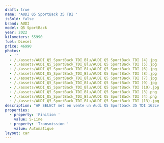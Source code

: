 ```yaml
---
draft: true
name: 'AUDI Q5 SportBack 35 TDI '
isSold: false
brand: AUDI
model: Q5 SportBack
year: 2022
kilometers: 55990
fuel: Diesel
price: 46990
photos:
  - ''
  - /./assets/AUDI_Q5_SportBack_TDI_Blu/AUDI Q5 SportBack TDI (4).jpg
  - /./assets/AUDI_Q5_SportBack_TDI_Blu/AUDI Q5 SportBack TDI (5).jpg
  - /./assets/AUDI_Q5_SportBack_TDI_Blu/AUDI Q5 SportBack TDI (6).jpg
  - /./assets/AUDI_Q5_SportBack_TDI_Blu/AUDI Q5 SportBack TDI (8).jpg
  - /./assets/AUDI_Q5_SportBack_TDI_Blu/AUDI Q5 SportBack TDI (7).jpg
  - /./assets/AUDI_Q5_SportBack_TDI_Blu/AUDI Q5 SportBack TDI (9).jpg
  - /./assets/AUDI_Q5_SportBack_TDI_Blu/AUDI Q5 SportBack TDI (10).jpg
  - /./assets/AUDI_Q5_SportBack_TDI_Blu/AUDI Q5 SportBack TDI (3).png
  - /./assets/AUDI_Q5_SportBack_TDI_Blu/AUDI Q5 SportBack TDI (4).png
  - /./assets/AUDI_Q5_SportBack_TDI_Blu/AUDI Q5 SportBack TDI (13).jpg
description: "AP SELECT met en vente un Audi Q5 Sportback 35 TDI 163cv S-Tronic 7 finition S-LINE hybride non rechargeable.\n\nModèle du 08/2022 avec 55800km.\n\nVéhicule origine France \U0001F1EB\U0001F1F7 avec extension de garantie constructeur jusqu’au 08/2025.\n\nCouleur Navarre Blue metallic, intérieur Cuir S-Line noir surpiqûres grises.\n\nÉquipements et options :\n- Finition S-Line extérieur\n- Finition S-Line intérieur\n- Boîte S-Tronic 7\n- Châssis sport\n- Jantes 19 pouces\n- Pack esthétique noir\n- Virtual cockpit\n- HD Matrix Led\n- Intérieur cuir noir / surpiques noire\n- Audi Drive Select\n- Démarrage sans Clés Keyless\n- Son Bang & Olufsen\n- Sièges Sport S électriques et chauffants\n- Audi MMI navigation +\n- Pack business\n- Feux de jour à LED\n- Feux arrière LED Dynamique\n- Controle automatique des feux de route ALS\n- Caméra de recul\n- Parc distance contrôle PDC avant / arrière\n- Vitrage arrière surteinté\n- Connexion Ipod et USB\n- Affichage multifonctions plus\n- Climatisation auto\n- Éclairage et essuie-glaces automatique\n- Rétroviseurs rabattable électriquement et chauffants\n- Rétroviseurs int / ext Electrochrome\n- Bluetooth\n- Éclairage d ambiance\n\nDisponible et visible sur RDV pour acheteur sérieux.\n\nRéalisation des démarches d'immatriculation.\n\nAP SELECT c'est des solutions de courtage et conciergerie sur mesure pour profiter librement de sa passion et de son patrimoine.\n\nPrenez le volant, AP SELECT s'occupe du reste"
properties:
  - property: 'Finition '
    value: S-Line
  - property: 'Transmission '
    value: Automatique
layout: car
---
```


